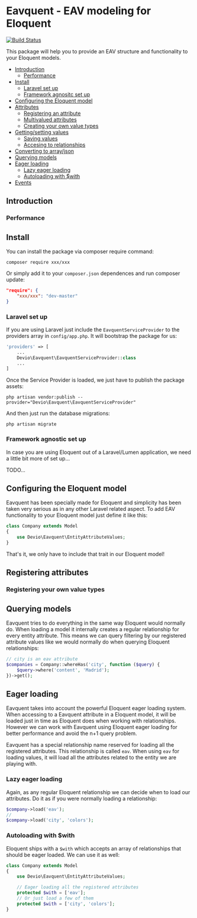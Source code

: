 Eavquent - EAV modeling for Eloquent
======================================
[![Build Status](https://travis-ci.org/IsraelOrtuno/Eavquent.svg?branch=master)](https://travis-ci.org/IsraelOrtuno/Eavquent)

This package will help you to provide an EAV structure and functionality to your Eloquent models.

- [Introduction](#introduction)
  - [Performance](#performance)
- [Install](#install)
  - [Laravel set up](#laravel-setup)
  - [Framework agnositc set up](#framework-agnostic)
- [Configuring the Eloquent model](#configuring-eloquent)
- [Attributes](#attributes)
  - [Registering an attribute](#registering-attribute)
  - [Multivalued attributes](#attribute-collections)
  - [Creating your own value types](#creating-value-types)
- [Getting/setting values](#getting-setting-values)
  - [Saving values](#saving-values)
  - [Accesing to relationships](#underlaying-relations)
- [Converting to array/json](#converting-array)
- [Querying models](#querying-models)
- [Eager loading](#eager-loading)
  - [Lazy eager loading](#lazy-eager-loading)
  - [Autoloading with $with](#the-with-property)
- [Events](#events)

<a name="introduction"></a>
## Introduction

<a name="performance"></a>
### Performance

<a name="install"></a>
## Install

You can install the package via composer require command:

```shell
composer require xxx/xxx
```

Or simply add it to your `composer.json` dependences and run composer update:

```json
"require": {
    "xxx/xxx": "dev-master"
}
```

<a name="laravel-setup"></a>
### Laravel set up

If you are using Laravel just include the `EavquentServiceProvider` to the providers array in `config/app.php`. It will bootstrap the package for us:

```php
'providers' => [
    ...
    Devio\Eavquent\EavquentServiceProvider::class
    ...
]
```

Once the Service Provider is loaded, we just have to publish the package assets:

```shell
php artisan vendor:publish --provider="Devio\Eavquent\EavquentServiceProvider"
```

And then just run the database migrations:

```shell
php artisan migrate
```

<a name="framework-agnostic"></a>
### Framework agnostic set up

In case you are using Eloquent out of a Laravel/Lumen application, we need a little bit more of set up...

TODO...

<a name="configuring-eloquent"></a>
## Configuring the Eloquent model

Eavquent has been specially made for Eloquent and simplicity has been taken very serious as in any other Laravel related aspect. To add EAV functionality to your Eloquent model just define it like this:

```php
class Company extends Model 
{
    use Devio\Eavquent\EntityAttributeValues;
}
```

That's it, we only have to include that trait in our Eloquent model!

<a name="registering-attributes"></a>
## Registering attributes

<a name="creating-value-types"></a>
### Registering your own value types

<a name="querying-models"></a>
## Querying models

Eavquent tries to do everything in the same way Eloquent would normally do. When loading a model it internally creates a regular relationship for every entity attribute. This means we can query filtering by our registered attribute values like we would normally do when querying Eloquent relationships:

```php
// city is an eav attribute
$companies = Company::whereHas('city', function ($query) {
    $query->where('content', 'Madrid');
})->get();
```

<a name="eager-loading"></a>
## Eager loading

Eavquent takes into account the powerful Eloquent eager loading system. When accessing to a Eavquent attribute in a Eloquent model, it will be loaded just in time as Eloquent does when working with relationships. However we can work with Eavquent using Eloquent eager loading for better performance and avoid the n+1 query problem.

Eavquent has a special relationship name reserved for loading all the registered attributes. This relationship is called `eav`. When using `eav` for loading values, it will load all the attributes related to the entity we are playing with.

<a name="lazy-eager-loading"></a>
### Lazy eager loading

Again, as any regular Eloquent relationship we can decide when to load our attributes. Do it as if you were normally loading a relationship:

```php
$company->load('eav');
//
$company->load('city', 'colors');
```

<a name="the-with-property"></a>
### Autoloading with $with

Eloquent ships with a `$with` which accepts an array of relationships that should be eager loaded. We can use it as well:

```php
class Company extends Model
{
    use Devio\Eavquent\EntityAttributeValues;

    // Eager loading all the registered attributes
    protected $with = ['eav']; 
    // Or just load a few of them
    protected $with = ['city', 'colors'];
}
```
